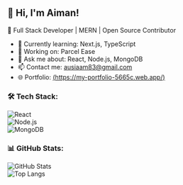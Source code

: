 ## 👋 Hi, I'm Aiman!
🚀 Full Stack Developer | MERN | Open Source Contributor  

- 🌱 Currently learning: Next.js, TypeScript  
- 🔭 Working on: Parcel Ease 
- 💬 Ask me about: React, Node.js, MongoDB  
- 📫 Contact me: ausiaam83@gmail.com  
- 🌐 Portfolio: [(https://my-portfolio-5665c.web.app/)](#)  

### 🛠 Tech Stack:
![React](https://img.shields.io/badge/React-20232A?style=for-the-badge&logo=react)  
![Node.js](https://img.shields.io/badge/Node.js-43853D?style=for-the-badge&logo=node.js)  
![MongoDB](https://img.shields.io/badge/MongoDB-4EA94B?style=for-the-badge&logo=mongodb)  

### 📊 GitHub Stats:
![GitHub Stats](https://github-readme-stats.vercel.app/api?username=Aiman03-del&show_icons=true&theme=radical)  
![Top Langs](https://github-readme-stats.vercel.app/api/top-langs/?username=Aiman03-del&layout=compact)  

